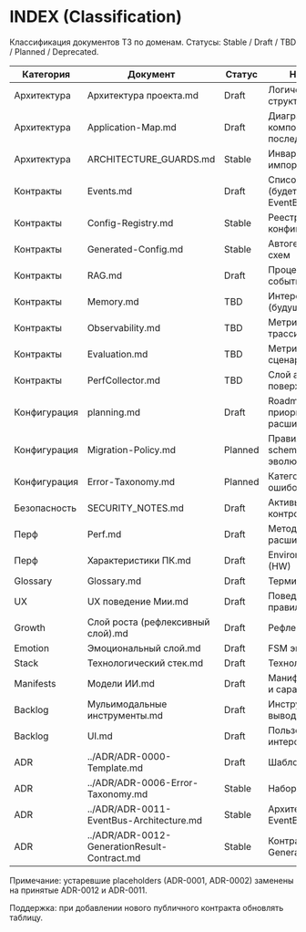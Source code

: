 # INDEX (Classification)

Классификация документов ТЗ по доменам. Статусы: Stable / Draft / TBD / Planned / Deprecated.

| Категория | Документ | Статус | Назначение |
|-----------|----------|--------|------------|
| Архитектура | Архитектура проекта.md | Draft | Логическая структура и потоки |
| Архитектура | Application-Map.md | Draft | Диаграммы компонентов и последовательностей |
| Архитектура | ARCHITECTURE_GUARDS.md | Stable | Инварианты импортов и слоёв |
| Контракты | Events.md | Draft | Список событий (будет расширен EventBus) |
| Контракты | Config-Registry.md | Stable | Реестр ключей конфигурации |
| Контракты | Generated-Config.md | Stable | Автоген снапшот схем |
| Контракты | RAG.md | Draft | Процесс retrieve + события |
| Контракты | Memory.md | TBD | Интерфейсы памяти (будущее) |
| Контракты | Observability.md | TBD | Метрики / логи / трассировка |
| Контракты | Evaluation.md | TBD | Метрики качества и сценарии |
| Контракты | PerfCollector.md | TBD | Слой агрегации perf поверх событий |
| Конфигурация | planning.md | Draft | Roadmap фаз (будет приоритизация расширена) |
| Конфигурация | Migration-Policy.md | Planned | Правила schema_version эволюции |
| Конфигурация | Error-Taxonomy.md | Planned | Категоризация ошибок/ретраи |
| Безопасность | SECURITY_NOTES.md | Draft | Активы / угрозы / контроля |
| Перф | Perf.md | Draft | Методология и расширения |
| Перф | Характеристики ПК.md | Draft | Environment baseline (HW) |
| Glossary | Glossary.md | Draft | Термины |
| UX | UX поведение Мии.md | Draft | Поведенческие правила |
| Growth | Слой роста (рефлексивный слой).md | Draft | Рефлексия/инсайты |
| Emotion | Эмоциональный слой.md | Draft | FSM эмоций |
| Stack | Технологический стек.md | Draft | Технологии |
| Manifests | Модели ИИ.md | Draft | Манифесты моделей и capabilities |
| Backlog | Мульимодальные инструменты.md | Draft | Инструменты ввода/вывода |
| Backlog | UI.md | Draft | Пользовательский интерфейс |
| ADR | ../ADR/ADR-0000-Template.md | Draft | Шаблон решений |
| ADR | ../ADR/ADR-0006-Error-Taxonomy.md | Stable | Набор кодов ошибок |
| ADR | ../ADR/ADR-0011-EventBus-Architecture.md | Stable | Архитектура EventBus v1/v2 |
| ADR | ../ADR/ADR-0012-GenerationResult-Contract.md | Stable | Контракт GenerationResult v2 |

Примечание: устаревшие placeholders (ADR-0001, ADR-0002) заменены на принятые ADR-0012 и ADR-0011.

Поддержка: при добавлении нового публичного контракта обновлять таблицу.
